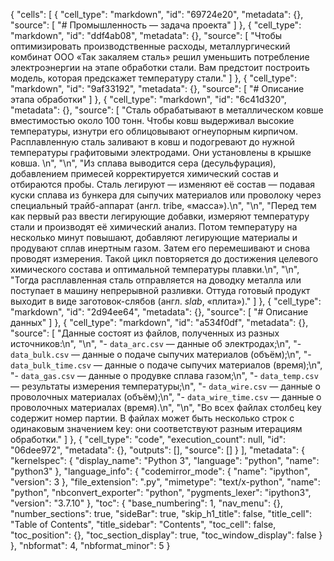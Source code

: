 {
 "cells": [
  {
   "cell_type": "markdown",
   "id": "69724e20",
   "metadata": {},
   "source": [
    "# Промышленность — задача проекта"
   ]
  },
  {
   "cell_type": "markdown",
   "id": "ddf4ab08",
   "metadata": {},
   "source": [
    "Чтобы оптимизировать производственные расходы, металлургический комбинат ООО «Так закаляем сталь» решил уменьшить потребление электроэнергии на этапе обработки стали. Вам предстоит построить модель, которая предскажет температуру стали."
   ]
  },
  {
   "cell_type": "markdown",
   "id": "9af33192",
   "metadata": {},
   "source": [
    "# Описание этапа обработки"
   ]
  },
  {
   "cell_type": "markdown",
   "id": "6c41d320",
   "metadata": {},
   "source": [
    "Сталь обрабатывают в металлическом ковше вместимостью около 100 тонн. Чтобы ковш выдерживал высокие температуры, изнутри его облицовывают огнеупорным кирпичом. Расплавленную сталь заливают в ковш и подогревают до нужной температуры графитовыми электродами. Они установлены в крышке ковша. \n",
    "\n",
    "Из сплава выводится сера (десульфурация), добавлением примесей корректируется химический состав и отбираются пробы. Сталь легируют — изменяют её состав — подавая куски сплава из бункера для сыпучих материалов или проволоку через специальный трайб-аппарат (англ. tribe, «масса»).\n",
    "\n",
    "Перед тем как первый раз ввести легирующие добавки, измеряют температуру стали и производят её химический анализ. Потом температуру на несколько минут повышают, добавляют легирующие материалы и продувают сплав инертным газом. Затем его перемешивают и снова проводят измерения. Такой цикл повторяется до достижения целевого химического состава и оптимальной температуры плавки.\n",
    "\n",
    "Тогда расплавленная сталь отправляется на доводку металла или поступает в машину непрерывной разливки. Оттуда готовый продукт выходит в виде заготовок-слябов (англ. *slab*, «плита»)."
   ]
  },
  {
   "cell_type": "markdown",
   "id": "2d94ee64",
   "metadata": {},
   "source": [
    "# Описание данных"
   ]
  },
  {
   "cell_type": "markdown",
   "id": "a534f0df",
   "metadata": {},
   "source": [
    "Данные состоят из файлов, полученных из разных источников:\n",
    "\n",
    "- `data_arc.csv` — данные об электродах;\n",
    "- `data_bulk.csv` — данные о подаче сыпучих материалов (объём);\n",
    "- `data_bulk_time.csv` *—* данные о подаче сыпучих материалов (время);\n",
    "- `data_gas.csv` — данные о продувке сплава газом;\n",
    "- `data_temp.csv` — результаты измерения температуры;\n",
    "- `data_wire.csv` — данные о проволочных материалах (объём);\n",
    "- `data_wire_time.csv` — данные о проволочных материалах (время).\n",
    "\n",
    "Во всех файлах столбец key содержит номер партии. В файлах может быть несколько строк с одинаковым значением key: они соответствуют разным итерациям обработки."
   ]
  },
  {
   "cell_type": "code",
   "execution_count": null,
   "id": "06dee972",
   "metadata": {},
   "outputs": [],
   "source": []
  }
 ],
 "metadata": {
  "kernelspec": {
   "display_name": "Python 3",
   "language": "python",
   "name": "python3"
  },
  "language_info": {
   "codemirror_mode": {
    "name": "ipython",
    "version": 3
   },
   "file_extension": ".py",
   "mimetype": "text/x-python",
   "name": "python",
   "nbconvert_exporter": "python",
   "pygments_lexer": "ipython3",
   "version": "3.7.10"
  },
  "toc": {
   "base_numbering": 1,
   "nav_menu": {},
   "number_sections": true,
   "sideBar": true,
   "skip_h1_title": false,
   "title_cell": "Table of Contents",
   "title_sidebar": "Contents",
   "toc_cell": false,
   "toc_position": {},
   "toc_section_display": true,
   "toc_window_display": false
  }
 },
 "nbformat": 4,
 "nbformat_minor": 5
}
